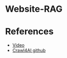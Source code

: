 # Website-RAG

# References

- [Video](https://www.youtube.com/watch?v=JWfNLF_g_V0)
- [Crawl4AI github](https://github.com/unclecode/crawl4ai)